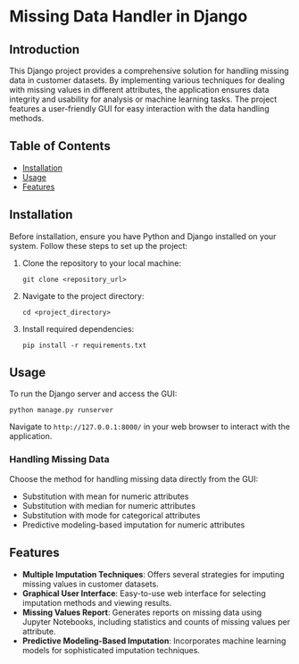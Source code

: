
# Missing Data Handler in Django

## Introduction
This Django project provides a comprehensive solution for handling missing data in customer datasets. By implementing various techniques for dealing with missing values in different attributes, the application ensures data integrity and usability for analysis or machine learning tasks. The project features a user-friendly GUI for easy interaction with the data handling methods.

## Table of Contents
- [Installation](#installation)
- [Usage](#usage)
- [Features](#features)


## Installation

Before installation, ensure you have Python and Django installed on your system. Follow these steps to set up the project:

1. Clone the repository to your local machine:
   ```
   git clone <repository_url>
   ```
2. Navigate to the project directory:
   ```
   cd <project_directory>
   ```
3. Install required dependencies:
   ```
   pip install -r requirements.txt
   ```

## Usage

To run the Django server and access the GUI:
```
python manage.py runserver
```
Navigate to `http://127.0.0.1:8000/` in your web browser to interact with the application.

### Handling Missing Data

Choose the method for handling missing data directly from the GUI:
- Substitution with mean for numeric attributes
- Substitution with median for numeric attributes
- Substitution with mode for categorical attributes
- Predictive modeling-based imputation for numeric attributes

## Features

- **Multiple Imputation Techniques**: Offers several strategies for imputing missing values in customer datasets.
- **Graphical User Interface**: Easy-to-use web interface for selecting imputation methods and viewing results.
- **Missing Values Report**: Generates reports on missing data using Jupyter Notebooks, including statistics and counts of missing values per attribute.
- **Predictive Modeling-Based Imputation**: Incorporates machine learning models for sophisticated imputation techniques.
